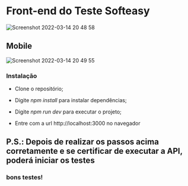 # Front-end do Teste Softeasy

![Screenshot 2022-03-14 20 48 58](https://user-images.githubusercontent.com/85526418/158279698-f79f3920-cc79-4679-b352-44d44f1376f9.png)

## Mobile

![Screenshot 2022-03-14 20 49 55](https://user-images.githubusercontent.com/85526418/158279707-dddc754a-0927-4e4c-8de7-bf2839da637f.png)

### Instalação

- Clone o repositório;

- Digite *npm install* para instalar dependências;

- Digite *npm run dev* para executar o projeto;

- Entre com a url http://localhost:3000 no navegador

## P.S.: Depois de realizar os passos acima corretamente e se certificar de executar a API, poderá iniciar os testes

### bons testes!
